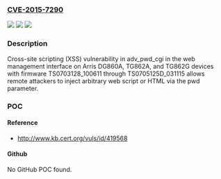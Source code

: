 ### [CVE-2015-7290](https://cve.mitre.org/cgi-bin/cvename.cgi?name=CVE-2015-7290)
![](https://img.shields.io/static/v1?label=Product&message=n%2Fa&color=blue)
![](https://img.shields.io/static/v1?label=Version&message=n%2Fa&color=blue)
![](https://img.shields.io/static/v1?label=Vulnerability&message=n%2Fa&color=brighgreen)

### Description

Cross-site scripting (XSS) vulnerability in adv_pwd_cgi in the web management interface on Arris DG860A, TG862A, and TG862G devices with firmware TS0703128_100611 through TS0705125D_031115 allows remote attackers to inject arbitrary web script or HTML via the pwd parameter.

### POC

#### Reference
- http://www.kb.cert.org/vuls/id/419568

#### Github
No GitHub POC found.

